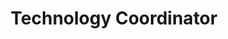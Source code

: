 ---
slug: "metin-gonuldas"
name: "Metin Gönüldaş"
title: "Technology Coordinator"
photo: "/images/leaders/metin.jpg"
linkedin: "https://www.linkedin.com/in/..."
bio_tr: "KW Alesta • Viya • Orsa bünyesinde teknoloji eğitimleri ve destek süreçlerini yönetir."
bio_en: "Leads technology trainings and support across KW Alesta • Viya • Orsa."
---
